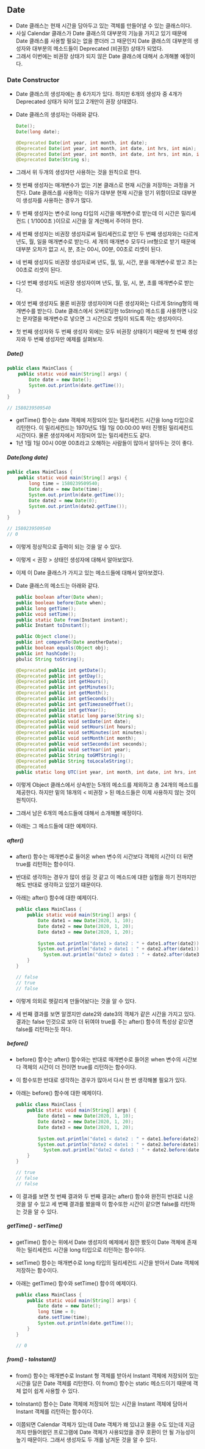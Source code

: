 ## Date

- Date 클래스는 현재 시간을 담아두고 있는 객체를 만들어낼 수 있는 클래스이다.
- 사실 Calendar 클래스가 Date 클래스의 대부분의 기능을 가지고 있기 때문에
  Date 클래스를 사용할 필요는 없을 뿐더러
  그 때문인지 Date 클래스의 대부분의 생성자와 대부분의 메소드들이
  Deprecated (비권장) 상태가 되었다.
- 그래서 이번에는 비권장 상태가 되지 않은 Date 클래스에 대해서 소개해볼 예정이다.



### Date Constructor

- Date 클래스의 생성자에는 총 6가지가 있다.
  하지만 6개의 생성자 중 4개가 Deprecated 상태가 되어 있고 2개만이 권장 상태였다.

- Date 클래스의 생성자는 아래와 같다.

  ```java
  Date();
  Date(long date);
  
  @Deprecated Date(int year, int month, int date);
  @Deprecated Date(int year, int month, int date, int hrs, int min);
  @Deprecated Date(int year, int month, int date, int hrs, int min, int sec);
  @Deprecated Date(String s);
  ```

- 그래서 위 두개의 생성자만 사용하는 것을 원칙으로 한다.
- 첫 번째 생성자는 매개변수가 없는 기본 클래스로 현재 시간을 저장하는 과정을 거친다.
  Date 클래스를 사용하는 이유가 대부분 현재 시간을 얻기 위함이므로
  대부분 이 생성자를 사용하는 경우가 많다.
- 두 번째 생성자는 변수로 long 타입의 시간을 매개변수로 받는데
  이 시간은 밀리세컨드 ( 1/1000초 )이므로 시간을 잘 계산해서 주어야 한다.
- 세 번째 생성자는 비권장 생성자로써 밀리세컨드로 받던 두 번째 생성자와는 다르게
  년도, 월, 일을 매개변수로 받는다.
  세 개의 매개변수 모두다 int형으로 받기 때문에 대부분 오차가 없고
  시, 분, 초는 00시, 00분, 00초로 리셋이 된다.
- 네 번째 생성자도 비권장 생성자로써 년도, 월, 일, 시간, 분을 매개변수로 받고
  초는 00초로 리셋이 된다.
- 다섯 번째 생성자도 비권장 생성자이며 년도, 월, 일, 시, 분, 초를 매개변수로 받는다.
- 여섯 번째 생성자도 물론 비권장 생성자이며 다른 생성자와는 다르게 String형의 매개변수를 받는다.
  Date 클래스에서 오버로딩한 toString() 메소드를 사용하면 나오는 문자열을 매개변수로 넣으면
  그 시간으로 셋팅이 되도록 하는 생성자이다.



- 첫 번째 생성자와 두 번째 생성자 외에는 모두 비권장 상태이기 때문에
  첫 번째 생성자와 두 번째 생성자만 예제를 살펴보자.



##### Date()

```java
public class MainClass {
    public static void main(String[] args) {
        Date date = new Date();
        System.out.println(date.getTime());
    }
}

// 1580239509540
```

- getTime() 함수는 date 객체에 저장되어 있는 밀리세컨드 시간을 long 타입으로 리턴한다.
  이 밀리세컨드는 1970년도 1월 1일 00:00:00 부터 진행된 밀리세컨드 시간이다.
  물론 생성자에서 저장되어 있는 밀리세컨드도 같다.
- 1년 1월 1일 00시 00분 00초라고 오해하는 사람들이 많아서 알아두는 것이 좋다.



##### Date(long date)

```java
public class MainClass {
    public static void main(String[] args) {
        long time = 1580239509540;
        Date date = new Date(time);
        System.out.println(date.getTime());
        Date date2 = new Date(0);
        System.out.println(date2.getTime());
    }
}

// 1580239509540
// 0
```

- 이렇게 정상적으로 출력이 되는 것을 알 수 있다.



- 이렇게 < 권장 > 상태인 생성자에 대해서 알아보았다.

- 이제 이 Date 클래스가 가지고 있는 메소드들에 대해서 알아보겠다.

- Date 클래스의 메소드는 아래와 같다.

  ```java
  public boolean after(Date when);
  public boolean before(Date when);
  public long getTime();
  public void setTime();
  public static Date from(Instant instant);
  public Instant toInstant();
  
  public Object clone();
  public int compareTo(Date anotherDate);
  public boolean equals(Object obj);
  public int hashCode();
  pbulic String toString();
  
  @Deprecated public int getDate();
  @Deprecated public int getDay();
  @Deprecated public int getHours();
  @Deprecated public int getMinutes();
  @Deprecated public int getMonth();
  @Deprecated public int getSeconds();
  @Deprecated public int getTimezoneOffset();
  @Deprecated public int getYear();
  @Deprecated public static long parse(String s);
  @Deprecated public void setDate(int date);
  @Deprecated public void setHours(int hours);
  @Deprecated public void setMinutes(int minutes);
  @Deprecated public void setMonth(int month);
  @Deprecated public void setSeconds(int seconds);
  @Deprecated public void setYear(int year);
  @Deprecated public String toGMTString();
  @Deprecated public String toLocaleString();
  @Deprecated
  public static long UTC(int year, int month, int date, int hrs, int min, int sec);
  ```

- 이렇게 Object 클래스에서 상속받는 5개의 메소드를 제외하고 총 24개의 메소드를 제공한다.
  하지만 밑의 18개의 < 비권장 > 된 메소드들은 이제 사용하지 않는 것이 원칙이다.

- 그래서 남은 6개의 메소드들에 대해서 소개해볼 예정이다.

- 아래는 그 메소드들에 대한 예제이다.



##### after()

- after() 함수는 매개변수로 들어온 when 변수의 시간보다
  객체의 시간이 더 뒤면 true를 리턴하는 함수이다.

- 반대로 생각하는 경우가 많이 생길 것 같고
  이 메소드에 대한 실험을 하기 전까지만 해도 반대로 생각하고 있었기 떄문이다.

- 아래는 after() 함수에 대한 예제이다.

  ```java
  public class MainClass {
      public static void main(String[] args) {
          Date date1 = new Date(2020, 1, 10);
          Date date2 = new Date(2020, 1, 20);
          Date date3 = new Date(2020, 1, 20);
          
          System.out.println("date1 > date2 : " + date1.after(date2));
          System.out.println("date2 > date1 : " + date2.after(date1));
         	System.out.println("date2 > date3 : " + date2.after(date3));
      }
  }
  
  // false
  // true
  // false
  ```

- 이렇게 의외로 헷갈리게 만들어놨다는 것을 알 수 있다.

- 세 번째 결과를 보면 알겠지만 date2와 date3의 객체가 같은 시간을 가지고 있다.
  결과는 false 인것으로 보아 더 뒤여야 true를 주는 after() 함수의 특성상 같으면 false를 리턴하는듯 하다.



##### before()

- before() 함수는 after() 함수와는 반대로 매개변수로 들어온 when 변수의 시간보다
  객체의 시간이 더 전이면 true를 리턴하는 함수이다.

- 이 함수또한 반대로 생각하는 경우가 많아서 다시 한 번 생각해볼 필요가 있다.

- 아래는 before() 함수에 대한 예제이다.

  ```java
  public class MainClass {
      public static void main(String[] args) {
          Date date1 = new Date(2020, 1, 10);
          Date date2 = new Date(2020, 1, 20);
          Date date3 = new Date(2020, 1, 20);
          
          System.out.println("date1 < date2 : " + date1.before(date2));
          System.out.println("date2 < date1 : " + date2.before(date1));
         	System.out.println("date2 < date3 : " + date2.before(date3));
      }
  }
  
  // true
  // false
  // false
  ```

- 이 결과를 보면 첫 번째 결과와 두 번째 결과는 after() 함수와 완전히 반대로 나온 것을 알 수 있고
  세 번째 결과를 봤을때 이 함수또한 시간이 같으면 false를 리턴하는 것을 알 수 있다.



##### getTime() - setTime()

- getTime() 함수는 위에서 Date 생성자의 예제에서 잠깐 봤듯이
  Date 객체에 존재하는 밀리세컨드 시간을 long 타입으로 리턴하는 함수이다.

- setTime() 함수는 매개변수로 long 타입의 밀리세컨드 시간을 받아서
  Date 객체에 저장하는 함수이다.

- 아래는 getTime() 함수와 setTime() 함수의 예제이다.

  ```java
  public class MainClass {
      public static void main(String[] args) {
          Date date = new Date();
          long time = 0;
          date.setTime(time);
          System.out.println(date.getTime());
      }
  }
  
  // 0
  ```



##### from() - toInstant()

- from() 함수는 매개변수로 Instant 형 객체를 받아서
  Instant 객체에 저장되어 있는 시간을 담은 Date 객체를 리턴한다.
  이 from() 함수는 static 메소드이기 때문에 객체 없이 쉽게 사용할 수 있다.
- toInstant() 함수는 Date 객체에 저장되어 있는 시간을
  Instant 객체에 담아서 Instant 객체를 리턴하는 함수이다.



- 이쯤되면 Calendar 객체가 있는데 Date 객체가 왜 있냐고 물을 수도 있는데
  지금까지 만들어왔던 프로그램에 Date 객체가 사용되었을 경우
  호환이 안 될 가능성이 높기 때문이다.
  그래서 생성자도 두 개를 남겨둔 것을 알 수 있다.